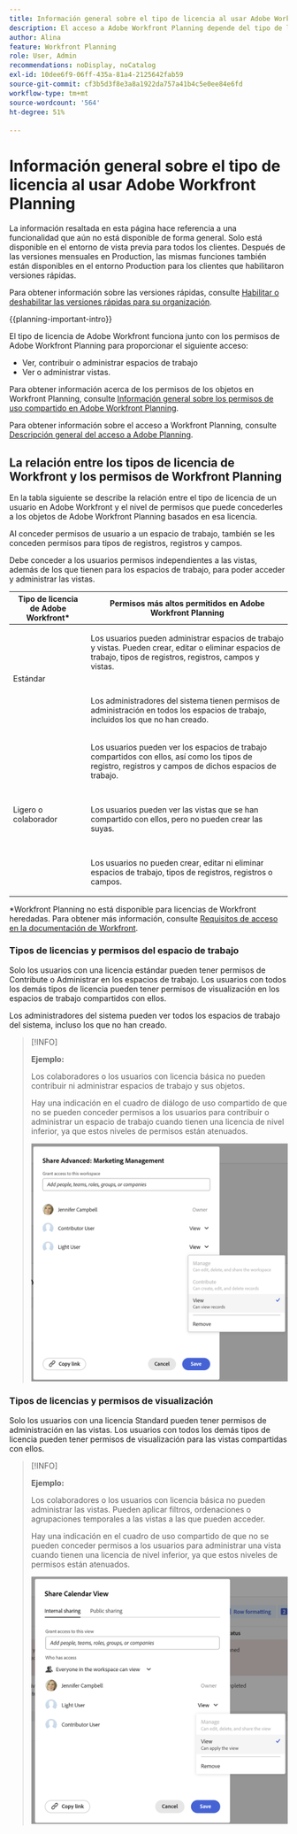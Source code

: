 ```yaml
---
title: Información general sobre el tipo de licencia al usar Adobe Workfront Planning
description: El acceso a Adobe Workfront Planning depende del tipo de licencia, además de los permisos para los objetos. No todos los usuarios de la organización tienen el mismo acceso y permisos para utilizar Adobe Workfront Planning. En este artículo se describen los niveles de acceso que los usuarios podrían tener a Adobe Workfront Planning.
author: Alina
feature: Workfront Planning
role: User, Admin
recommendations: noDisplay, noCatalog
exl-id: 10dee6f9-06ff-435a-81a4-2125642fab59
source-git-commit: cf3b5d3f8e3a8a1922da757a41b4c5e0ee84e6fd
workflow-type: tm+mt
source-wordcount: '564'
ht-degree: 51%

---
```



# Información general sobre el tipo de licencia al usar Adobe Workfront Planning

<span class="preview">La información resaltada en esta página hace referencia a una funcionalidad que aún no está disponible de forma general. Solo está disponible en el entorno de vista previa para todos los clientes. Después de las versiones mensuales en Production, las mismas funciones también están disponibles en el entorno Production para los clientes que habilitaron versiones rápidas. </span>

<span class="preview">Para obtener información sobre las versiones rápidas, consulte [Habilitar o deshabilitar las versiones rápidas para su organización](/help/quicksilver/administration-and-setup/set-up-workfront/configure-system-defaults/enable-fast-release-process.md). </span>

{{planning-important-intro}}

El tipo de licencia de Adobe Workfront funciona junto con los permisos de Adobe Workfront Planning para proporcionar el siguiente acceso:

* Ver, contribuir o administrar espacios de trabajo
* Ver o administrar vistas.

Para obtener información acerca de los permisos de los objetos en Workfront Planning, consulte [Información general sobre los permisos de uso compartido en Adobe Workfront Planning](/help/quicksilver/planning/access/sharing-permissions-overview.md).

Para obtener información sobre el acceso a Workfront Planning, consulte [Descripción general del acceso a Adobe Planning](/help/quicksilver/planning/access/access-overview.md).

## La relación entre los tipos de licencia de Workfront y los permisos de Workfront Planning

En la tabla siguiente se describe la relación entre el tipo de licencia de un usuario en Adobe Workfront y el nivel de permisos que puede concederles a los objetos de Adobe Workfront Planning basados en esa licencia.

Al conceder permisos de usuario a un espacio de trabajo, también se les conceden permisos para tipos de registros, registros y campos.

Debe conceder a los usuarios permisos independientes a las vistas, además de los que tienen para los espacios de trabajo, para poder acceder y administrar las vistas.

| Tipo de licencia de Adobe Workfront* | Permisos más altos permitidos en Adobe Workfront Planning |
|------------------------------------------------|-------------------------------------------------------------------------------------------------------------------------------------------------------------------------------|
| Estándar | <p>Los usuarios pueden administrar espacios de trabajo y vistas. Pueden crear, editar o eliminar espacios de trabajo, tipos de registros, registros, campos y vistas.</p> <br> <p>Los administradores del sistema tienen permisos de administración en todos los espacios de trabajo, incluidos los que no han creado.</p> |
| Ligero o colaborador | <p>Los usuarios pueden ver los espacios de trabajo compartidos con ellos, así como los tipos de registro, registros y campos de dichos espacios de trabajo.</p> <br> <p>Los usuarios pueden ver las vistas que se han compartido con ellos, pero no pueden crear las suyas. </p><br> <p>Los usuarios no pueden crear, editar ni eliminar espacios de trabajo, tipos de registros, registros o campos.</p> |

*Workfront Planning no está disponible para licencias de Workfront heredadas.
Para obtener más información, consulte [Requisitos de acceso en la documentación de Workfront](/help/quicksilver/administration-and-setup/add-users/access-levels-and-object-permissions/access-level-requirements-in-documentation.md).


<!--OLD 

| Adobe Workfront license type*                                   | Highest permissions allowed in Adobe Workfront Planning                                                                                                                                             |
|------------------------------------------------|-------------------------------------------------------------------------------------------------------------------------------------------------------------------------------|
|New: Standard <br> or <br>Current: Plan                    | Users can manage workspaces. They can create, edit, or delete workspaces, record types, records, and fields. <br> System administrators have Manage permissions to all workspaces, including the ones they did not create.                                                                                                                     |
| New: Light, Contributor <br> or <br>Current: Work, Requestor, Reviewer                      | Users can view the workspaces shared with them, as well as the record types, records, and fields of those workspaces. <br> Users cannot create, edit, or delete workspaces, record types, records, or fields.|

*For more information, see [Access requirements in Workfront documentation](/help/quicksilver/administration-and-setup/add-users/access-levels-and-object-permissions/access-level-requirements-in-documentation.md).
-->

### Tipos de licencias y permisos del espacio de trabajo

Solo los usuarios con una licencia estándar pueden tener permisos de Contribute o Administrar en los espacios de trabajo. Los usuarios con todos los demás tipos de licencia pueden tener permisos de visualización en los espacios de trabajo compartidos con ellos.

Los administradores del sistema pueden ver todos los espacios de trabajo del sistema, incluso los que no han creado.

>[!INFO]
>
>**Ejemplo:**
>
>Los colaboradores o los usuarios con licencia básica no pueden contribuir ni administrar espacios de trabajo y sus objetos.
>
>Hay una indicación en el cuadro de diálogo de uso compartido de que no se pueden conceder permisos a los usuarios para contribuir o administrar un espacio de trabajo cuando tienen una licencia de nivel inferior, ya que estos niveles de permisos están atenuados.
>
><span class="preview">![](assets/permissions-grayed-out-for-contributor-user-on-workspace.png)</span>


### Tipos de licencias y permisos de visualización

Solo los usuarios con una licencia Standard pueden tener permisos de administración en las vistas. Los usuarios con todos los demás tipos de licencia pueden tener permisos de visualización para las vistas compartidas con ellos.

>[!INFO]
>
>**Ejemplo:**
>
>Los colaboradores o los usuarios con licencia básica no pueden administrar las vistas. Pueden aplicar filtros, ordenaciones o agrupaciones temporales a las vistas a las que pueden acceder.
>
>Hay una indicación en el cuadro de uso compartido de que no se pueden conceder permisos a los usuarios para administrar una vista cuando tienen una licencia de nivel inferior, ya que estos niveles de permisos están atenuados.
>
><span class="preview">![](assets/permissions-grayed-out-for-light-user.png)</span>
